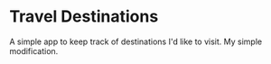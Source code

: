 # Travel Destinations

A simple app to keep track of destinations I'd like to visit.
My simple modification.
